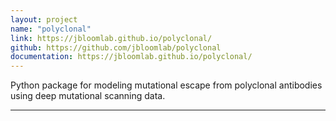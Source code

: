```yaml
---
layout: project
name: "polyclonal"
link: https://jbloomlab.github.io/polyclonal/
github: https://github.com/jbloomlab/polyclonal
documentation: https://jbloomlab.github.io/polyclonal/
---
```


Python package for modeling mutational escape from polyclonal antibodies using deep mutational scanning data.

---
